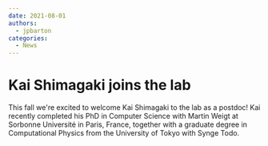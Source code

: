 ```yaml
--- 
date: 2021-08-01 
authors:
  - jpbarton
categories:
  - News
---
```


# Kai Shimagaki joins the lab

This fall we're excited to welcome Kai Shimagaki to the lab as a postdoc! Kai recently completed his PhD in Computer Science with Martin Weigt at Sorbonne Université in Paris, France, together with a graduate degree in Computational Physics from the University of Tokyo with Synge Todo.
